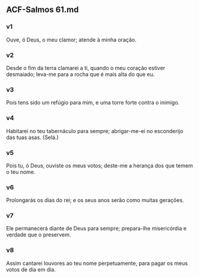 ## ACF-Salmos 61.md
### v1
 Ouve, ó Deus, o meu clamor; atende à minha oração.
### v2
 Desde o fim da terra clamarei a ti, quando o meu coração estiver desmaiado; leva-me para a rocha que é mais alta do que eu.
### v3
 Pois tens sido um refúgio para mim, e uma torre forte contra o inimigo.
### v4
 Habitarei no teu tabernáculo para sempre; abrigar-me-ei no esconderijo das tuas asas. (Selá.)
### v5
 Pois tu, ó Deus, ouviste os meus votos; deste-me a herança dos que temem o teu nome.
### v6
 Prolongarás os dias do rei; e os seus anos serão como muitas gerações.
### v7
 Ele permanecerá diante de Deus para sempre; prepara-lhe misericórdia e verdade que o preservem.
### v8
 Assim cantarei louvores ao teu nome perpetuamente, para pagar os meus votos de dia em dia.
